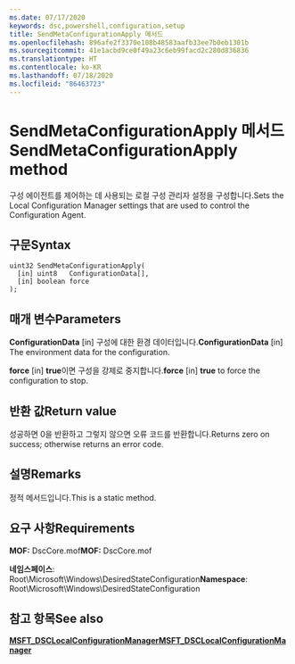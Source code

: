 ```yaml
---
ms.date: 07/17/2020
keywords: dsc,powershell,configuration,setup
title: SendMetaConfigurationApply 메서드
ms.openlocfilehash: 896afe2f3370e108b48583aafb33ee7b0eb1301b
ms.sourcegitcommit: 41e1acbd9ce0f49a23c6eb99facd2c280d836836
ms.translationtype: HT
ms.contentlocale: ko-KR
ms.lasthandoff: 07/18/2020
ms.locfileid: "86463723"
---
```

# <a name="sendmetaconfigurationapply-method"></a><span data-ttu-id="60ff0-103">SendMetaConfigurationApply 메서드</span><span class="sxs-lookup"><span data-stu-id="60ff0-103">SendMetaConfigurationApply method</span></span>

<span data-ttu-id="60ff0-104">구성 에이전트를 제어하는 데 사용되는 로컬 구성 관리자 설정을 구성합니다.</span><span class="sxs-lookup"><span data-stu-id="60ff0-104">Sets the Local Configuration Manager settings that are used to control the Configuration Agent.</span></span>

## <a name="syntax"></a><span data-ttu-id="60ff0-105">구문</span><span class="sxs-lookup"><span data-stu-id="60ff0-105">Syntax</span></span>

```mof
uint32 SendMetaConfigurationApply(
  [in] uint8   ConfigurationData[],
  [in] boolean force
);
```

## <a name="parameters"></a><span data-ttu-id="60ff0-106">매개 변수</span><span class="sxs-lookup"><span data-stu-id="60ff0-106">Parameters</span></span>

<span data-ttu-id="60ff0-107">**ConfigurationData** \[in\] 구성에 대한 환경 데이터입니다.</span><span class="sxs-lookup"><span data-stu-id="60ff0-107">**ConfigurationData** \[in\] The environment data for the configuration.</span></span>

<span data-ttu-id="60ff0-108">**force** \[in\] **true**이면 구성을 강제로 중지합니다.</span><span class="sxs-lookup"><span data-stu-id="60ff0-108">**force** \[in\] **true** to force the configuration to stop.</span></span>

## <a name="return-value"></a><span data-ttu-id="60ff0-109">반환 값</span><span class="sxs-lookup"><span data-stu-id="60ff0-109">Return value</span></span>

<span data-ttu-id="60ff0-110">성공하면 0을 반환하고 그렇지 않으면 오류 코드를 반환합니다.</span><span class="sxs-lookup"><span data-stu-id="60ff0-110">Returns zero on success; otherwise returns an error code.</span></span>

## <a name="remarks"></a><span data-ttu-id="60ff0-111">설명</span><span class="sxs-lookup"><span data-stu-id="60ff0-111">Remarks</span></span>

<span data-ttu-id="60ff0-112">정적 메서드입니다.</span><span class="sxs-lookup"><span data-stu-id="60ff0-112">This is a static method.</span></span>

## <a name="requirements"></a><span data-ttu-id="60ff0-113">요구 사항</span><span class="sxs-lookup"><span data-stu-id="60ff0-113">Requirements</span></span>

<span data-ttu-id="60ff0-114">**MOF:** DscCore.mof</span><span class="sxs-lookup"><span data-stu-id="60ff0-114">**MOF:** DscCore.mof</span></span>

<span data-ttu-id="60ff0-115">**네임스페이스**: Root\Microsoft\Windows\DesiredStateConfiguration</span><span class="sxs-lookup"><span data-stu-id="60ff0-115">**Namespace**: Root\Microsoft\Windows\DesiredStateConfiguration</span></span>

## <a name="see-also"></a><span data-ttu-id="60ff0-116">참고 항목</span><span class="sxs-lookup"><span data-stu-id="60ff0-116">See also</span></span>

[<span data-ttu-id="60ff0-117">**MSFT_DSCLocalConfigurationManager**</span><span class="sxs-lookup"><span data-stu-id="60ff0-117">**MSFT_DSCLocalConfigurationManager**</span></span>](msft-dsclocalconfigurationmanager.md)

